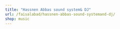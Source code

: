 ```yaml
---
title: "Hassnen Abbas sound system& DJ"
url: /faisalabad/hassnen-abbas-sound-systemand-dj/
shop: music
---
```

